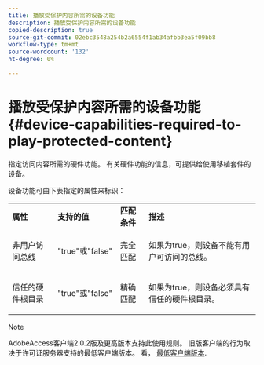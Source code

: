 ```yaml
---
title: 播放受保护内容所需的设备功能
description: 播放受保护内容所需的设备功能
copied-description: true
source-git-commit: 02ebc3548a254b2a6554f1ab34afbb3ea5f09bb8
workflow-type: tm+mt
source-wordcount: '132'
ht-degree: 0%

---
```


# 播放受保护内容所需的设备功能 {#device-capabilities-required-to-play-protected-content}

指定访问内容所需的硬件功能。 有关硬件功能的信息，可提供给使用移植套件的设备。

设备功能可由下表指定的属性来标识：

<table id="table_v3n_fks_n4"> 
 <tbody> 
  <tr> 
   <td><b>属性</b> </td> 
   <td><b>支持的值</b> </td> 
   <td><b>匹配条件</b> </td> 
   <td><b>描述</b> </td> 
  </tr> 
  <tr> 
   <td colname="1" class="- topic/entry "> <p class="- topic/p ">非用户访问总线 </p> </td> 
   <td colname="2" class="- topic/entry "> <p class="- topic/p ">"true"或"false" </p> </td> 
   <td colname="3" class="- topic/entry "> <p class="- topic/p ">完全匹配 </p> </td> 
   <td colname="4" class="- topic/entry "> <p class="- topic/p ">如果为true，则设备不能有用户可访问的总线。 </p> </td> 
  </tr> 
  <tr> 
   <td colname="1" class="- topic/entry "> <p class="- topic/p ">信任的硬件根目录 </p> </td> 
   <td colname="2" class="- topic/entry "> <p class="- topic/p ">"true"或"false" </p> </td> 
   <td colname="3" class="- topic/entry "> <p class="- topic/p ">精确匹配 </p> </td> 
   <td colname="4" class="- topic/entry "> <p class="- topic/p ">如果为true，则设备必须具有信任的硬件根目录。 </p> </td> 
  </tr> 
 </tbody> 
</table>

>[!NOTE]
>
>AdobeAccess客户端2.0.2版及更高版本支持此使用规则。 旧版客户端的行为取决于许可证服务器支持的最低客户端版本。 看， [最低客户端版本](../../../../aaxs-protecting-content/content-setting-up-the-sdk/content-setting-up-the-dev-env.md).
